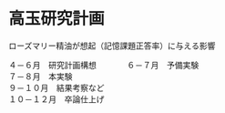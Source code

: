 # 高玉研究計画
ローズマリー精油が想起（記憶課題正答率）に与える影響



４－６月　研究計画構想 　　 　
６－７月　予備実験  
７－８月　本実験  
９－１０月　結果考察など  
１０－１２月　卒論仕上げ  

